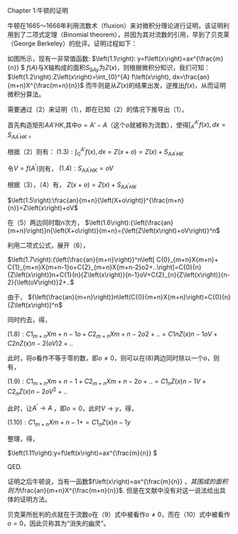 Chapter 1:牛顿的证明

牛顿在1665～1666年利用流数术（fluxion）来对微积分理论进行证明，该证明利用到了二项式定理（Binomial theorem），并因为其对流数的引用，早到了贝克莱（George Berkeley）的批评。证明过程如下：

如图所示，现有一非常值函数: $\left(1.1\right): y=f\left(x\right)=ax^{\frac{m}{n}} $ $f\left(A\right)$与X轴构成的面积$S_{0Ay}$为$Z\left(x\right)$，则根据微积分知识，我们可知： $\left(1.2\right):Z\left(x\right)=\int_{0}^{A} f\left(x\right), dx=\frac{an}{m+n}X^{\frac{m+n}{n}}$ 而牛则是从$Z\left(x\right)$的结果出发，逆推出$f\left(x\right)$，从而证明微积分算法。 

需要通过（2）来证明（1），即在已知（2）的情况下推导出（1）。

首先构造矩形$AA{\prime}HK$,其中$o=A{\prime}-A$（这个$o$就被称为流数），使得$\int_{A}^{A{\prime}} f\left(x\right), dx=S_{AA^{\prime}HK}$ 。

根据（2）则有： $\left(1.3\right):\int_{0}^{A{\prime}} f\left(x\right), dx=Z\left(x+o\right)=Z\left(x\right)+S_{AA^{\prime}HK}$

令$V=f\left(A^\prime\right)$则有， $\left(1.4\right):S_{AA^{\prime}HK}=oV$

根据（3），（4）有， $Z\left(x+o\right)=Z\left(x\right)+S_{AA^{\prime}HK}$

$\left(1.5\right):\frac{an}{m+n}{\left(X+o\right)}^{\frac{m+n}{n}}=Z\left(x\right)+oV$

在（5）两边同时取$n$次方， $\left(1.6\right):{\left(\frac{an}{m+n}\right)}n{\left(X+o\right)}{m+n}={\left(Z\left(x\right)+oV\right)}^n$

利用二项式公式，展开（6），

$\left(1.7\right):{\left(\frac{an}{m+n}\right)}^n\left[ C{0}_{m+n}X{m+n}+ C{1}_{m+n}X{m+n-1}o+C{2}_{m+n}X{m+n-2}o2+..\right]=C{0}{n}{Z\left(x\right)}n+C{1}{n}{Z\left(x\right)}{n-1}oV+C{2}_{n}{Z\left(x\right)}{n-2}{\left(oV\right)}2+..$

由于， ${\left(\frac{an}{m+n}\right)}n\left(C{0}{m+n}X{m+n}\right)=C{0}{n}{Z\left(x\right)}^n$

同时约去，得，

$\left(1.8\right):C{1}_{m+n}X{m+n-1}o+C{2}_{m+n}X{m+n-2}o2+..=C{1}{n}{Z\left(x\right)}{n-1}oV+C{2}{n}{Z\left(x\right)}{n-2}{\left(oV\right)}2+..$

此时，将$o$看作不等于零的数，即$o\ne0$，则可以在(8)两边同时除以一个$o$，则有，

$\left(1.9\right):C{1}_{m+n}X{m+n-1}+C{2}_{m+n}X{m+n-2}o+..=C{1}_{n}{Z\left(x\right)}{n-1}V+C{2}_{n}{Z\left(x\right)}{n-2}oV^2+..$

此时，让$A^{\prime}\to A$ ，即$o=0$，此时$V \to y$，得，

$\left(1.10\right):C{1}_{m+n}X{m+n-1}+=C{1}_{n}{Z\left(x\right)}{n-1}y$

整理，得，

$\left(1.11\right):y=f\left(x\right)=ax^{\frac{m}{n}} $

QED.

证明之后牛顿说，当有一函数$f\left(x\right)=ax^{\frac{m}{n}} $，其围成的面积则为$\frac{an}{m+n}X^{\frac{m+n}{n}}$. 但是在文献中没有对这一说法给出具体的证明方法。

贝克莱所批判的点就在于流数$o$在（9）式中被看作$o\ne0$，而在（10）式中被看作$o=0$，因此贝称其为“消失的幽灵”。
